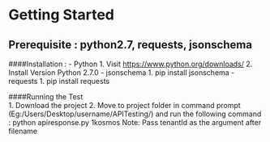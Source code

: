 # Getting Started 

## Prerequisite : python2.7, requests, jsonschema

####Installation :
    - Python
        1. Visit https://www.python.org/downloads/
        2. Install Version Python 2.7.0
    - jsonschema
        1. pip install jsonschema
    - requests
        1. pip install requests
        
####Running the Test			
    1. Download the project
	2. Move to project folder in command prompt (Eg:/Users/Desktop/username/APITesting/) and run the following command : 
    python apiresponse.py 1kosmos
    Note: Pass tenantId as the argument after filename

